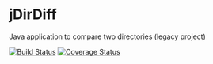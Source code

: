 jDirDiff
========

Java application to compare two directories (legacy project)

[![Build Status](https://travis-ci.org/ngeor/jDirDiff.svg?branch=master)](https://travis-ci.org/ngeor/jDirDiff)
[![Coverage Status](https://coveralls.io/repos/github/ngeor/jDirDiff/badge.svg?branch=master)](https://coveralls.io/github/ngeor/jDirDiff?branch=master)
